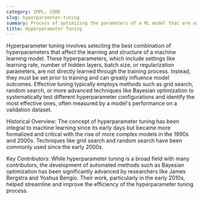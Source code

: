 ```yaml
---
category: IMPL, CORE
slug: hyperparameter-tuning
summary: Process of optimizing the parameters of a ML model that are not learned from data, aiming to improve model performance.
title: Hyperparameter Tuning
---
```


Hyperparameter tuning involves selecting the best combination of hyperparameters that affect the learning and structure of a machine learning model. These hyperparameters, which include settings like learning rate, number of hidden layers, batch size, or regularization parameters, are not directly learned through the training process. Instead, they must be set prior to training and can greatly influence model outcomes. Effective tuning typically employs methods such as grid search, random search, or more advanced techniques like Bayesian optimization to systematically test different hyperparameter configurations and identify the most effective ones, often measured by a model's performance on a validation dataset.

Historical Overview:
The concept of hyperparameter tuning has been integral to machine learning since its early days but became more formalized and critical with the rise of more complex models in the 1990s and 2000s. Techniques like grid search and random search have been commonly used since the early 2000s.

Key Contributors:
While hyperparameter tuning is a broad field with many contributors, the development of automated methods such as Bayesian optimization has been significantly advanced by researchers like James Bergstra and Yoshua Bengio. Their work, particularly in the early 2010s, helped streamline and improve the efficiency of the hyperparameter tuning process.